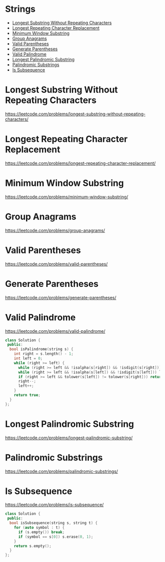 # Strings

+ [Longest Substring Without Repeating Characters](#longest-substring-without-repeating-characters)
+ [Longest Repeating Character Replacement](#longest-repeating-character-replacement)
+ [Minimum Window Substring](#minimum-window-substring)
+ [Group Anagrams](#group-anagrams)
+ [Valid Parentheses](#valid-parenthese)
+ [Generate Parentheses](#generate-parentheses)
+ [Valid Palindrome](#valid-palindrome)
+ [Longest Palindromic Substring](#longest-palindromic-substring)
+ [Palindromic Substrings](#palindromic-substrings)
+ [Is Subsequence](#is-subsequence)

# Longest Substring Without Repeating Characters

https://leetcode.com/problems/longest-substring-without-repeating-characters/

# Longest Repeating Character Replacement

https://leetcode.com/problems/longest-repeating-character-replacement/

# Minimum Window Substring

https://leetcode.com/problems/minimum-window-substring/

# Group Anagrams

https://leetcode.com/problems/group-anagrams/

# Valid Parentheses

https://leetcode.com/problems/valid-parentheses/

# Generate Parentheses

https://leetcode.com/problems/generate-parentheses/

# Valid Palindrome

https://leetcode.com/problems/valid-palindrome/

```C++
class Solution {
 public:
  bool isPalindrome(string s) {
    int right = s.length() - 1;
    int left = 0;
    while (right >= left) {
      while (right >= left && !isalpha(s[right]) && !isdigit(s[right])) right--;
      while (right >= left && !isalpha(s[left]) && !isdigit(s[left])) left++;
      if (right >= left && tolower(s[left]) != tolower(s[right])) return false;
      right--;
      left++;
    }
    return true;
  }
};
```
# Longest Palindromic Substring

https://leetcode.com/problems/longest-palindromic-substring/

# Palindromic Substrings

https://leetcode.com/problems/palindromic-substrings/

# Is Subsequence

https://leetcode.com/problems/is-subsequence/

```C++
class Solution {
 public:
  bool isSubsequence(string s, string t) {
    for (auto symbol : t) {
      if (s.empty()) break;
      if (symbol == s[0]) s.erase(0, 1);
    }
    return s.empty();
  }
};
```
